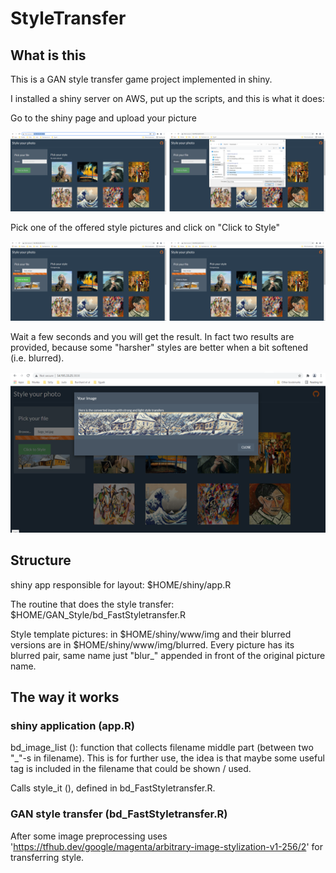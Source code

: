 # StyleTransfer

## What is this

This is a GAN style transfer game project implemented in shiny.

I installed a shiny server on AWS, put up the scripts, and this is what it does:

Go to the shiny page and upload your picture

![Go to page and upload your picture](https://github.com/imreboda/StyleTransfer/blob/main/illustration/steps_12.png?raw=true)


Pick one of the offered style pictures and click on "Click to Style"

![Select a style and "Click to Style"](https://github.com/imreboda/StyleTransfer/blob/main/illustration/steps_34.png?raw=true)


Wait a few seconds and you will get the result. In fact two results are provided, because some "harsher" styles are better when a bit softened (i.e. blurred).

![Wait a few seconds for the result](https://github.com/imreboda/StyleTransfer/blob/main/illustration/steps_5.png?raw=true)


## Structure

shiny app responsible for layout: $HOME/shiny/app.R

The routine that does the style transfer: $HOME/GAN_Style/bd_FastStyletransfer.R

Style template pictures: in $HOME/shiny/www/img and their blurred versions are in $HOME/shiny/www/img/blurred. Every picture has its blurred pair, same name just "blur_" appended in front of the original picture name.



## The way it works


### shiny application (app.R)

bd_image_list (): function that collects filename middle part (between two "_"-s in filename). This is for further use, the idea is that maybe some useful tag is included in the filename that could be shown / used.

Calls style_it (), defined in bd_FastStyletransfer.R.


### GAN style transfer (bd_FastStyletransfer.R)


After some image preprocessing uses 'https://tfhub.dev/google/magenta/arbitrary-image-stylization-v1-256/2' for transferring style.

